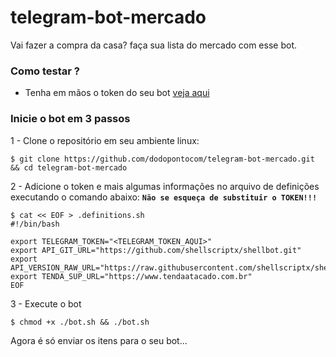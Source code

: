 # telegram-bot-mercado
Vai fazer a compra da casa? faça sua lista do mercado com esse bot.

### Como testar ?
- Tenha em mãos o token do seu bot [veja aqui](https://core.telegram.org/bots#6-botfather)

### Inicie o bot em 3 passos
1 - Clone o repositório em seu ambiente linux:
```shell
$ git clone https://github.com/dodopontocom/telegram-bot-mercado.git && cd telegram-bot-mercado
```
2 - Adicione o token e mais algumas informações no arquivo de definições executando o comando abaixo:
**`Não se esqueça de substituir o TOKEN!!!`**
```shell
$ cat << EOF > .definitions.sh
#!/bin/bash

export TELEGRAM_TOKEN="<TELEGRAM_TOKEN_AQUI>"
export API_GIT_URL="https://github.com/shellscriptx/shellbot.git"
export API_VERSION_RAW_URL="https://raw.githubusercontent.com/shellscriptx/shellbot/master/ShellBot.sh"
export TENDA_SUP_URL="https://www.tendaatacado.com.br"
EOF
```
3 - Execute o bot
```shell
$ chmod +x ./bot.sh && ./bot.sh
```

Agora é só enviar os itens para o seu bot...
